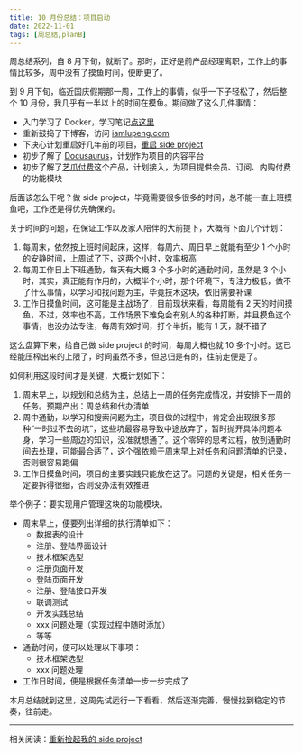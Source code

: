 ```yaml
---
title: 10 月份总结：项目启动
date: 2022-11-01
tags: [周总结,planB]
---
```


周总结系列，自 8 月下旬，就断了。那时，正好是前产品经理离职，工作上的事情比较多，周中没有了摸鱼时间，便断更了。

到 9 月下旬，临近国庆假期那一周，工作上的事情，似乎一下子轻松了，然后整个 10 月份，我几乎有一半以上的时间在摸鱼。期间做了这么几件事情：

- 入门学习了 Docker，学习笔记[点这里](/2022/10/12/docker-introduction.html)
- 重新鼓捣了下博客，访问 [iamlupeng.com](https://iamlupeng.com)
- 下决心计划重启好几年前的项目，[重启 side project](/2022/10/29/side-project.html)
- 初步了解了 [Docusaurus](https://www.docusaurus.cn)，计划作为项目的内容平台
- 初步了解了[艺爪付费](https://www.ezfuns.com/)这个产品，计划接入，为项目提供会员、订阅、内购付费的功能模块

后面该怎么干呢？做 side project，毕竟需要很多很多的时间，总不能一直上班摸鱼吧，工作还是得优先确保的。

关于时间的问题，在保证工作以及家人陪伴的大前提下，大概有下面几个计划：
1. 每周末，依然按上班时间起床，这样，每周六、周日早上就能有至少 1 个小时的安静时间，上周试了下，这两个小时，效率极高
2. 每周工作日上下班通勤，每天有大概 3 个多小时的通勤时间，虽然是 3 个小时，其实，真正能有作用的，大概半个小时，那个环境下，专注力极低，做不了什么事情，以学习和找问题为主，毕竟技术这块，依旧需要补课
3. 工作日摸鱼时间，这可能是主战场了，目前现状来看，每周能有 2 天的时间摸鱼，不过，效率也不高，工作场景下难免会有别人的各种打断，并且摸鱼这个事情，也没办法专注，每周有效时间，打个半折，能有 1 天，就不错了

这么盘算下来，给自己做 side project 的时间，每周大概也就 10 多个小时。这已经能压榨出来的上限了，时间虽然不多，但总归是有的，往前走便是了。

如何利用这段时间才是关键，大概计划如下：
1. 周末早上，以规划和总结为主，总结上一周的任务完成情况，并安排下一周的任务。预期产出：周总结和代办清单
2. 周中通勤，以学习和搜索问题为主，项目做的过程中，肯定会出现很多那种“一时过不去的坑”，这些坑最容易导致中途放弃了，暂时抛开具体问题本身，学习一些周边的知识，没准就想通了。这个零碎的思考过程，放到通勤时间去处理，可能最合适了，这个强依赖于周末早上对任务和问题清单的记录，否则很容易跑偏
3. 工作日摸鱼时间，项目的主要实践只能放在这了。问题的关键是，相关任务一定要拆得很细，否则没办法有效推进

举个例子：要实现用户管理这块的功能模块。
- 周末早上，便要列出详细的执行清单如下：
	- 数据表的设计
	- 注册、登陆界面设计
	- 技术框架选型
	- 注册页面开发
	- 登陆页面开发
	- 注册、登陆接口开发
	- 联调测试
	- 开发实践总结
	- xxx 问题处理（实现过程中随时添加）
	- 等等
- 通勤时间，便可以处理以下事项：
	- 技术框架选型
	- xxx 问题处理
- 工作日时间，便是根据任务清单一步一步完成了

本月总结就到这里，这周先试运行一下看看，然后逐渐完善，慢慢找到稳定的节奏，往前走。

---

相关阅读：[重新捡起我的 side project](http://localhost:8080/2022/10/29/side-project.html)